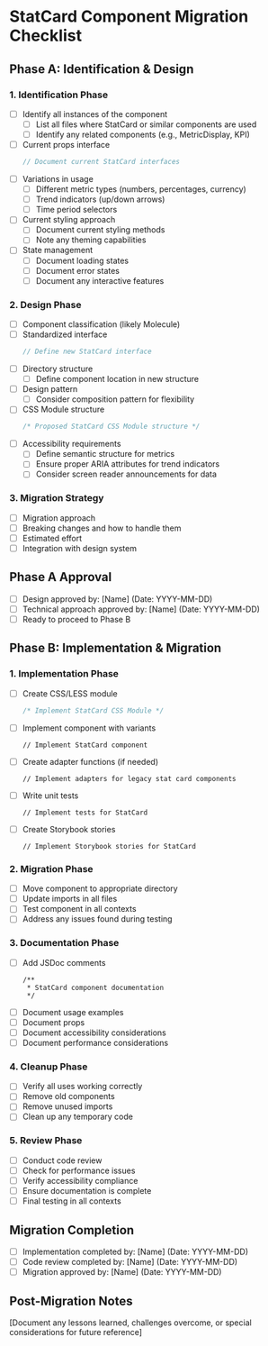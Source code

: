 # StatCard Component Migration Checklist

## Phase A: Identification & Design

### 1. Identification Phase

- [ ] Identify all instances of the component
  - [ ] List all files where StatCard or similar components are used
  - [ ] Identify any related components (e.g., MetricDisplay, KPI)
- [ ] Current props interface
  ```typescript
  // Document current StatCard interfaces
  ```
- [ ] Variations in usage
  - [ ] Different metric types (numbers, percentages, currency)
  - [ ] Trend indicators (up/down arrows)
  - [ ] Time period selectors
- [ ] Current styling approach
  - [ ] Document current styling methods
  - [ ] Note any theming capabilities
- [ ] State management
  - [ ] Document loading states
  - [ ] Document error states
  - [ ] Document any interactive features

### 2. Design Phase

- [ ] Component classification (likely Molecule)
- [ ] Standardized interface
  ```typescript
  // Define new StatCard interface
  ```
- [ ] Directory structure
  - [ ] Define component location in new structure
- [ ] Design pattern
  - [ ] Consider composition pattern for flexibility
- [ ] CSS Module structure
  ```css
  /* Proposed StatCard CSS Module structure */
  ```
- [ ] Accessibility requirements
  - [ ] Define semantic structure for metrics
  - [ ] Ensure proper ARIA attributes for trend indicators
  - [ ] Consider screen reader announcements for data

### 3. Migration Strategy

- [ ] Migration approach
- [ ] Breaking changes and how to handle them
- [ ] Estimated effort
- [ ] Integration with design system

## Phase A Approval

- [ ] Design approved by: [Name] (Date: YYYY-MM-DD)
- [ ] Technical approach approved by: [Name] (Date: YYYY-MM-DD)
- [ ] Ready to proceed to Phase B

## Phase B: Implementation & Migration

### 1. Implementation Phase

- [ ] Create CSS/LESS module
  ```css
  /* Implement StatCard CSS Module */
  ```
- [ ] Implement component with variants
  ```tsx
  // Implement StatCard component
  ```
- [ ] Create adapter functions (if needed)
  ```tsx
  // Implement adapters for legacy stat card components
  ```
- [ ] Write unit tests
  ```tsx
  // Implement tests for StatCard
  ```
- [ ] Create Storybook stories
  ```tsx
  // Implement Storybook stories for StatCard
  ```

### 2. Migration Phase

- [ ] Move component to appropriate directory
- [ ] Update imports in all files
- [ ] Test component in all contexts
- [ ] Address any issues found during testing

### 3. Documentation Phase

- [ ] Add JSDoc comments
  ```tsx
  /**
   * StatCard component documentation
   */
  ```
- [ ] Document usage examples
- [ ] Document props
- [ ] Document accessibility considerations
- [ ] Document performance considerations

### 4. Cleanup Phase

- [ ] Verify all uses working correctly
- [ ] Remove old components
- [ ] Remove unused imports
- [ ] Clean up any temporary code

### 5. Review Phase

- [ ] Conduct code review
- [ ] Check for performance issues
- [ ] Verify accessibility compliance
- [ ] Ensure documentation is complete
- [ ] Final testing in all contexts

## Migration Completion

- [ ] Implementation completed by: [Name] (Date: YYYY-MM-DD)
- [ ] Code review completed by: [Name] (Date: YYYY-MM-DD)
- [ ] Migration approved by: [Name] (Date: YYYY-MM-DD)

## Post-Migration Notes

[Document any lessons learned, challenges overcome, or special considerations for future reference]